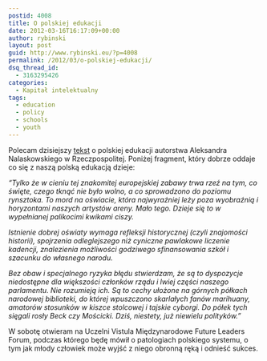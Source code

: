 ```yaml
---
postid: 4008
title: O polskiej edukacji
date: 2012-03-16T16:17:09+00:00
author: rybinski
layout: post
guid: http://www.rybinski.eu/?p=4008
permalink: /2012/03/o-polskiej-edukacji/
dsq_thread_id:
  - 3163295426
categories:
  - Kapitał intelektualny
tags:
  - education
  - policy
  - schools
  - youth
---
```

Polecam dzisiejszy [tekst](http://www.rp.pl/artykul/9157,839117-Od-lat-na-ministrow-edukacji-wybiera-sie-postaci-malo-wyraziste---uwaza-Aleksander-Nalaskowski.html) o polskiej edukacji autorstwa Aleksandra Nalaskowskiego w Rzeczpospolitej. Poniżej fragment, który dobrze oddaje co się z naszą polską edukacją dzieje:

_“Tylko że w cieniu tej znakomitej europejskiej zabawy trwa rzeź na tym, co święte, czego tknąć nie było wolno, a co sprowadzono do poziomu rynsztoka. To mord na oświacie, która najwyraźniej leży poza wyobraźnią i horyzontami naszych artystów areny. Mało tego. Dzieje się to w wypełnianej palikocimi kwikami ciszy._

_Istnienie dobrej oświaty wymaga refleksji historycznej (czyli znajomości historii), spojrzenia odleglejszego niż cyniczne pawlakowe liczenie kadencji, znalezienia możliwości godziwego sfinansowania szkół i szacunku do własnego narodu._

_Bez obaw i specjalnego ryzyka błędu stwierdzam, że są to dyspozycje niedostępne dla większości członków rządu i lwiej części naszego parlamentu. Nie rozumieją ich. Są to cechy ułożone na górnych półkach narodowej biblioteki, do której wpuszczono skarlałych fanów marihuany, amatorów stosunków w kiszce stolcowej i tajskie cyborgi. Do półek tych sięgali rosły Beck czy Mościcki. Dziś, niestety, już niewielu polityków.”_

W sobotę otwieram na Uczelni Vistula Międzynarodowe Future Leaders Forum, podczas którego będę mówił o patologiach polskiego systemu, o tym jak młody człowiek może wyjść z niego obronną ręką i odnieść sukces.
